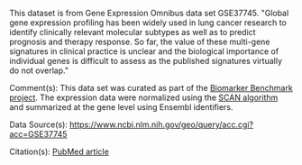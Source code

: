 This dataset is from Gene Expression Omnibus data set GSE37745. "Global gene expression profiling has been widely used in lung cancer research to identify clinically relevant molecular subtypes as well as to predict prognosis and therapy response. So far, the value of these multi-gene signatures in clinical practice is unclear and the biological importance of individual genes is difficult to assess as the published signatures virtually do not overlap."

Comment(s): This data set was curated as part of the [Biomarker Benchmark project](https://osf.io/ssk3t/). The expression data were normalized using the [SCAN algorithm](https://bioconductor.org/packages/release/bioc/html/SCAN.UPC.html) and summarized at the gene level using Ensembl identifiers.

Data Source(s): https://www.ncbi.nlm.nih.gov/geo/query/acc.cgi?acc=GSE37745

Citation(s): [PubMed article](https://www.ncbi.nlm.nih.gov/pubmed/23032747)
